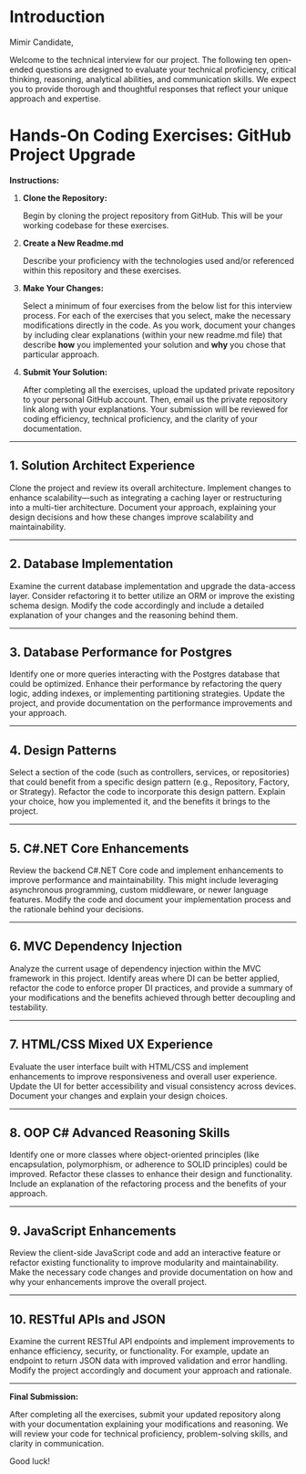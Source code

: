 # Introduction
 
Mimir Candidate,

Welcome to the technical interview for our project. The following ten open-ended questions are designed to evaluate your technical proficiency, critical thinking, reasoning, analytical abilities, and communication skills. We expect you to provide thorough and thoughtful responses that reflect your unique approach and expertise.

# Hands-On Coding Exercises: GitHub Project Upgrade

**Instructions:**

1. **Clone the Repository:** 

   Begin by cloning the project repository from GitHub. This will be your working codebase for these exercises.

2. **Create a New Readme.md**

   Describe your proficiency with the technologies used and/or referenced within this repository and these exercises.

3. **Make Your Changes:** 

   Select a minimum of four exercises from the below list for this interview process. For each of the exercises that you select, make the necessary modifications directly in the code. As you work, document your changes by including clear explanations (within your new readme.md file) that describe **how** you implemented your solution and **why** you chose that particular approach. 

4. **Submit Your Solution:** 

   After completing all the exercises, upload the updated private repository to your personal GitHub account. Then, email us the private repository link along with your explanations. Your submission will be reviewed for coding efficiency, technical proficiency, and the clarity of your documentation.

---

## 1. Solution Architect Experience

Clone the project and review its overall architecture. Implement changes to enhance scalability—such as integrating a caching layer or restructuring into a multi-tier architecture. Document your approach, explaining your design decisions and how these changes improve scalability and maintainability.
 
---

## 2. Database Implementation

Examine the current database implementation and upgrade the data-access layer. Consider refactoring it to better utilize an ORM or improve the existing schema design. Modify the code accordingly and include a detailed explanation of your changes and the reasoning behind them.

---

## 3. Database Performance for Postgres

Identify one or more queries interacting with the Postgres database that could be optimized. Enhance their performance by refactoring the query logic, adding indexes, or implementing partitioning strategies. Update the project, and provide documentation on the performance improvements and your approach.

---

## 4. Design Patterns

Select a section of the code (such as controllers, services, or repositories) that could benefit from a specific design pattern (e.g., Repository, Factory, or Strategy). Refactor the code to incorporate this design pattern. Explain your choice, how you implemented it, and the benefits it brings to the project.

---

## 5. C#.NET Core Enhancements

Review the backend C#.NET Core code and implement enhancements to improve performance and maintainability. This might include leveraging asynchronous programming, custom middleware, or newer language features. Modify the code and document your implementation process and the rationale behind your decisions.

---

## 6. MVC Dependency Injection

Analyze the current usage of dependency injection within the MVC framework in this project. Identify areas where DI can be better applied, refactor the code to enforce proper DI practices, and provide a summary of your modifications and the benefits achieved through better decoupling and testability.

---

## 7. HTML/CSS Mixed UX Experience

Evaluate the user interface built with HTML/CSS and implement enhancements to improve responsiveness and overall user experience. Update the UI for better accessibility and visual consistency across devices. Document your changes and explain your design choices.

---

## 8. OOP C# Advanced Reasoning Skills

Identify one or more classes where object-oriented principles (like encapsulation, polymorphism, or adherence to SOLID principles) could be improved. Refactor these classes to enhance their design and functionality. Include an explanation of the refactoring process and the benefits of your approach.

---

## 9. JavaScript Enhancements

Review the client-side JavaScript code and add an interactive feature or refactor existing functionality to improve modularity and maintainability. Make the necessary code changes and provide documentation on how and why your enhancements improve the overall project.

---

## 10. RESTful APIs and JSON

Examine the current RESTful API endpoints and implement improvements to enhance efficiency, security, or functionality. For example, update an endpoint to return JSON data with improved validation and error handling. Modify the project accordingly and document your approach and rationale.

---

**Final Submission:** 

After completing all the exercises, submit your updated repository along with your documentation explaining your modifications and reasoning. We will review your code for technical proficiency, problem-solving skills, and clarity in communication.

Good luck!
